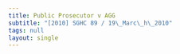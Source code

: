 ```yaml
---
title: Public Prosecutor v AGG
subtitle: "[2010] SGHC 89 / 19\_Marc\_h\_2010"
tags: null
layout: single
---
```


